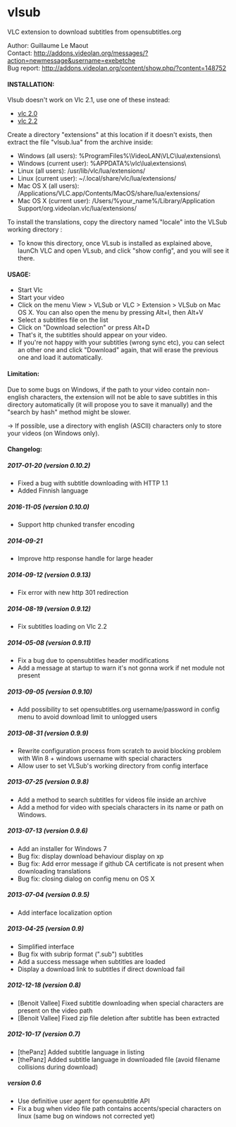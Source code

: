 vlsub
=====

VLC extension to download subtitles from opensubtitles.org


Author: Guillaume Le Maout  
Contact: http://addons.videolan.org/messages/?action=newmessage&username=exebetche  
Bug report: http://addons.videolan.org/content/show.php/?content=148752  

#### INSTALLATION:
Vlsub doesn't work on Vlc 2.1, use one of these instead:
* [vlc 2.0](http://download.videolan.org/pub/videolan/vlc/2.0.8/)
* [vlc 2.2](https://www.videolan.org/vlc/releases/2.2.0.html)

Create a directory "extensions" at this location if it doesn't exists, then extract the file "vlsub.lua" from the archive inside:
* Windows (all users): %ProgramFiles%\VideoLAN\VLC\lua\extensions\
* Windows (current user): %APPDATA%\vlc\lua\extensions\
* Linux (all users): /usr/lib/vlc/lua/extensions/
* Linux (current user): ~/.local/share/vlc/lua/extensions/
* Mac OS X (all users): /Applications/VLC.app/Contents/MacOS/share/lua/extensions/
* Mac OS X (current user): /Users/%your_name%/Library/Application Support/org.videolan.vlc/lua/extensions/

To install the translations, copy the directory named "locale" into the VLSub working directory :
* To know this directory, once VLsub is installed as explained above, launCh VLC and open VLsub, and click "show config", and you will see it there.

#### USAGE:
* Start Vlc
* Start your video
* Click on the menu View > VLSub or VLC > Extension > VLSub on Mac OS X. You can also open the menu by pressing Alt+I, then Alt+V
* Select a subtitles file on the list
* Click on "Download selection" or press Alt+D
* That's it, the subtitles should appear on your video. 
* If you're not happy with your subtitles (wrong sync etc), you can select an other one and click "Download" again, that will erase the previous one and load it automatically.

#### Limitation:

Due to some bugs on Windows, if the path to your video contain non-english characters, the extension will not be able to save subtitles in this directory automatically (it will propose you to save it manually) and the "search by hash" method might be slower.

-> If possible, use a directory with english (ASCII) characters only to store your videos (on Windows only).

#### Changelog:

##### 2017-01-20 (version 0.10.2)
- Fixed a bug with subtitle downloading with HTTP 1.1
- Added Finnish language

##### 2016-11-05 (version 0.10.0)
- Support http chunked transfer encoding

##### 2014-09-21
- Improve http response handle for large header

##### 2014-09-12 (version 0.9.13)
- Fix error with new http 301 redirection

##### 2014-08-19 (version 0.9.12)
- Fix subtitles loading on Vlc 2.2

##### 2014-05-08 (version 0.9.11)
- Fix a bug due to opensubtitles header modifications
- Add a message at startup to warn it's not gonna work if net module not present 

##### 2013-09-05 (version 0.9.10)
- Add possibility to set opensubtitles.org username/password in config menu to avoid download limit to unlogged users

##### 2013-08-31 (version 0.9.9)
- Rewrite configuration process from scratch to avoid blocking problem with Win 8 + windows username with special characters
- Allow user to set VLSub's working directory from config interface 

##### 2013-07-25 (version 0.9.8)
- Add a method to search subtitles for videos file inside an archive 
- Add a method for video with specials characters in its name or path on Windows.

##### 2013-07-13 (version 0.9.6)
- Add an installer for Windows 7  
- Bug fix: display download behaviour display on xp  
- Bug fix: Add error message if github CA certificate is not present when downloading translations  
- Bug fix: closing dialog on config menu on OS X  

##### 2013-07-04 (version 0.9.5)
- Add interface localization option

##### 2013-04-25 (version 0.9)
- Simplified interface  
- Bug fix with subrip format (".sub") subtitles  
- Add a success message when subtitles are loaded  
- Display a download link to subtitles if direct download fail

##### 2012-12-18 (version 0.8)
- [Benoit Vallee] Fixed subtitle downloading when special characters are present on the video path  
- [Benoit Vallee] Fixed zip file deletion after subtitle has been extracted  

##### 2012-10-17 (version 0.7)
- [thePanz] Added subtitle language in listing  
- [thePanz] Added subtitle language in downloaded file (avoid filename collisions during download)  

##### version 0.6
- Use definitive user agent for opensubtitle API  
- Fix a bug when video file path contains accents/special characters on linux (same bug on windows not corrected yet)  

